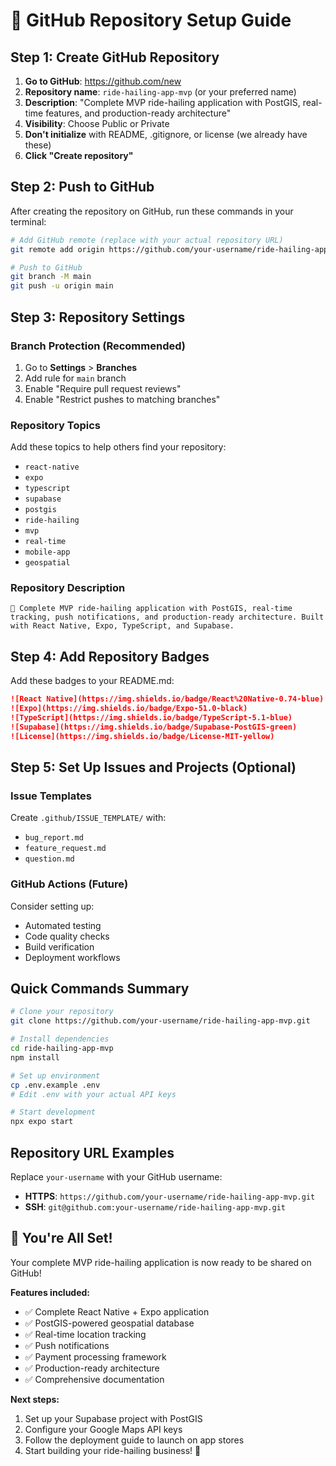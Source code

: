 # 🔗 GitHub Repository Setup Guide

## Step 1: Create GitHub Repository

1. **Go to GitHub**: https://github.com/new
2. **Repository name**: `ride-hailing-app-mvp` (or your preferred name)
3. **Description**: "Complete MVP ride-hailing application with PostGIS, real-time features, and production-ready architecture"
4. **Visibility**: Choose Public or Private
5. **Don't initialize** with README, .gitignore, or license (we already have these)
6. **Click "Create repository"**

## Step 2: Push to GitHub

After creating the repository on GitHub, run these commands in your terminal:

```bash
# Add GitHub remote (replace with your actual repository URL)
git remote add origin https://github.com/your-username/ride-hailing-app-mvp.git

# Push to GitHub
git branch -M main
git push -u origin main
```

## Step 3: Repository Settings

### Branch Protection (Recommended)
1. Go to **Settings** > **Branches**
2. Add rule for `main` branch
3. Enable "Require pull request reviews"
4. Enable "Restrict pushes to matching branches"

### Repository Topics
Add these topics to help others find your repository:
- `react-native`
- `expo`
- `typescript`
- `supabase`
- `postgis`
- `ride-hailing`
- `mvp`
- `real-time`
- `mobile-app`
- `geospatial`

### Repository Description
```
🚗 Complete MVP ride-hailing application with PostGIS, real-time tracking, push notifications, and production-ready architecture. Built with React Native, Expo, TypeScript, and Supabase.
```

## Step 4: Add Repository Badges

Add these badges to your README.md:

```markdown
![React Native](https://img.shields.io/badge/React%20Native-0.74-blue)
![Expo](https://img.shields.io/badge/Expo-51.0-black)
![TypeScript](https://img.shields.io/badge/TypeScript-5.1-blue)
![Supabase](https://img.shields.io/badge/Supabase-PostGIS-green)
![License](https://img.shields.io/badge/License-MIT-yellow)
```

## Step 5: Set Up Issues and Projects (Optional)

### Issue Templates
Create `.github/ISSUE_TEMPLATE/` with:
- `bug_report.md`
- `feature_request.md`
- `question.md`

### GitHub Actions (Future)
Consider setting up:
- Automated testing
- Code quality checks
- Build verification
- Deployment workflows

## Quick Commands Summary

```bash
# Clone your repository
git clone https://github.com/your-username/ride-hailing-app-mvp.git

# Install dependencies
cd ride-hailing-app-mvp
npm install

# Set up environment
cp .env.example .env
# Edit .env with your actual API keys

# Start development
npx expo start
```

## Repository URL Examples

Replace `your-username` with your GitHub username:

- **HTTPS**: `https://github.com/your-username/ride-hailing-app-mvp.git`
- **SSH**: `git@github.com:your-username/ride-hailing-app-mvp.git`

## 🎉 You're All Set!

Your complete MVP ride-hailing application is now ready to be shared on GitHub! 

**Features included:**
- ✅ Complete React Native + Expo application
- ✅ PostGIS-powered geospatial database
- ✅ Real-time location tracking
- ✅ Push notifications
- ✅ Payment processing framework
- ✅ Production-ready architecture
- ✅ Comprehensive documentation

**Next steps:**
1. Set up your Supabase project with PostGIS
2. Configure your Google Maps API keys
3. Follow the deployment guide to launch on app stores
4. Start building your ride-hailing business! 🚀